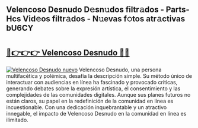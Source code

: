 ## Velencoso Desnudo D𝚎sn𝚞dos filtr𝚊dos - Parts-Hcs Vid𝚎os filtr𝚊dos - N𝚞evas f𝚘tos atr𝚊ctivas bU6CY

# <h2><a href="http://mb8fin.tromn.icu/?c=Velencoso+Desnudo">🔗👉👉👉 Velencoso Desnudo 🔗🔗</a></h2>

[![Velencoso Desnudo nuevo](https://i.imgur.com/pEAQMta.gif)](http://mb8fin.tromn.icu/?c=Velencoso+Desnudo)
Velencoso Desnudo, una persona multifacética y polémica, desafía la descripción simple. Su método único de interactuar con audiencias en línea ha fascinado y provocado críticas, generando debates sobre la expresión artística, el consentimiento y las complejidades de las comunidades digitales. Aunque sus planes futuros no están claros, su papel en la redefinición de la comunidad en línea es incuestionable. Con una dedicación inquebrantable y un atractivo innegable, el impacto de Velencoso Desnudo en la comunidad en línea es ilimitado.
